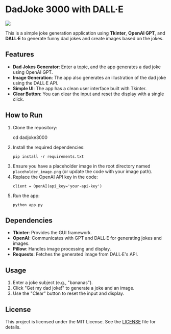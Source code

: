 <!DOCTYPE html>
<html lang="en">
<head>
    <meta charset="UTF-8">
    <meta name="viewport" content="width=device-width, initial-scale=1.0">
<!--     <title>DadJoke 3000 with DALL·E</title> -->
</head>
<body>

<h1>DadJoke 3000 with DALL·E</h1>


<img src="https://github.com/AtaUllahB/Theatre/blob/master/screenshots/login.png](https://github.com/AtaUllahB/DadJokes3000/blob/c7a382e20afdcf57a16b3b8eb32f6685d099338b/demo.gif?raw=true">


<p>This is a simple joke generation application using <strong>Tkinter</strong>, <strong>OpenAI GPT</strong>, and <strong>DALL·E</strong> to generate funny dad jokes and create images based on the jokes.</p>

<h2>Features</h2>
<ul>
    <li><strong>Dad Jokes Generator</strong>: Enter a topic, and the app generates a dad joke using OpenAI GPT.</li>
    <li><strong>Image Generation</strong>: The app also generates an illustration of the dad joke using the DALL·E API.</li>
    <li><strong>Simple UI</strong>: The app has a clean user interface built with Tkinter.</li>
    <li><strong>Clear Button</strong>: You can clear the input and reset the display with a single click.</li>
</ul>

<h2>How to Run</h2>
<ol>
    <li>Clone the repository:
    
cd dadjoke3000
        </code></pre>
    </li>
    <li>Install the required dependencies:
        <pre><code>pip install -r requirements.txt</code></pre>
    </li>
    <li>Ensure you have a placeholder image in the root directory named <code>placeholder_image.png</code> (or update the code with your image path).</li>
    <li>Replace the OpenAI API key in the code:
        <pre><code>client = OpenAI(api_key='your-api-key')</code></pre>
    </li>
    <li>Run the app:
        <pre><code>python app.py</code></pre>
    </li>
</ol>

<h2>Dependencies</h2>
<ul>
    <li><strong>Tkinter</strong>: Provides the GUI framework.</li>
    <li><strong>OpenAI</strong>: Communicates with GPT and DALL·E for generating jokes and images.</li>
    <li><strong>Pillow</strong>: Handles image processing and display.</li>
    <li><strong>Requests</strong>: Fetches the generated image from DALL·E's API.</li>
</ul>

<h2>Usage</h2>
<ol>
    <li>Enter a joke subject (e.g., "bananas").</li>
    <li>Click "Get my dad joke!" to generate a joke and an image.</li>
    <li>Use the "Clear" button to reset the input and display.</li>
</ol>

<h2>License</h2>
<p>This project is licensed under the MIT License. See the <a href="LICENSE">LICENSE</a> file for details.</p>

</body>
</html>

